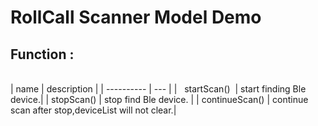 # RollCall Scanner Model Demo


## Function :

<br>
|       name       |       description         |
|     ----------   |           ---             |
|     startScan()  |  start finding Ble device.|
|     stopScan()   |  stop find Ble device.    |
|   continueScan() |  continue scan after stop,deviceList will not clear.|
